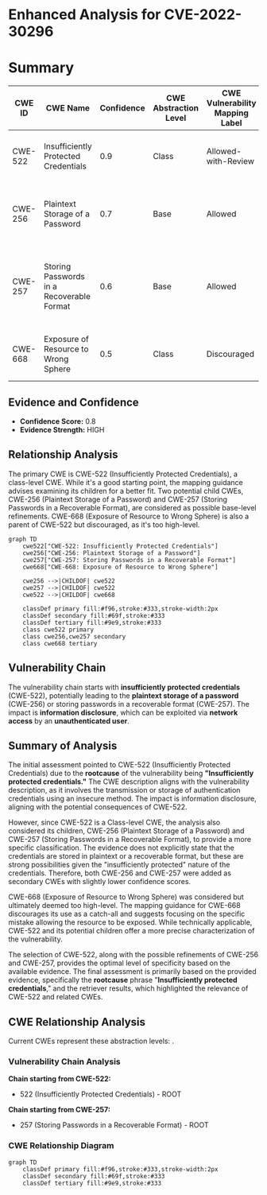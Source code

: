 # Enhanced Analysis for CVE-2022-30296

# Summary
| CWE ID | CWE Name | Confidence | CWE Abstraction Level | CWE Vulnerability Mapping Label | CWE-Vulnerability Mapping Notes |
|---|---|---|---|---|---|
| CWE-522 | Insufficiently Protected Credentials | 0.9 | Class | Allowed-with-Review | Examine children of this entry to see if there is a better fit |
| CWE-256 | Plaintext Storage of a Password | 0.7 | Base | Allowed | The application may be storing the credentials in plaintext. |
| CWE-257 | Storing Passwords in a Recoverable Format | 0.6 | Base | Allowed | The application may be storing the credentials in a recoverable format. |
| CWE-668 | Exposure of Resource to Wrong Sphere | 0.5 | Class | Discouraged | High-level, consider more specific CWEs. |

## Evidence and Confidence

*   **Confidence Score:** 0.8
*   **Evidence Strength:** HIGH

## Relationship Analysis
The primary CWE is CWE-522 (Insufficiently Protected Credentials), a class-level CWE. While it's a good starting point, the mapping guidance advises examining its children for a better fit. Two potential child CWEs, CWE-256 (Plaintext Storage of a Password) and CWE-257 (Storing Passwords in a Recoverable Format), are considered as possible base-level refinements. CWE-668 (Exposure of Resource to Wrong Sphere) is also a parent of CWE-522 but discouraged, as it's too high-level.

```mermaid
graph TD
    cwe522["CWE-522: Insufficiently Protected Credentials"]
    cwe256["CWE-256: Plaintext Storage of a Password"]
    cwe257["CWE-257: Storing Passwords in a Recoverable Format"]
    cwe668["CWE-668: Exposure of Resource to Wrong Sphere"]

    cwe256 -->|CHILDOF| cwe522
    cwe257 -->|CHILDOF| cwe522
    cwe522 -->|CHILDOF| cwe668

    classDef primary fill:#f96,stroke:#333,stroke-width:2px
    classDef secondary fill:#69f,stroke:#333
    classDef tertiary fill:#9e9,stroke:#333
    class cwe522 primary
    class cwe256,cwe257 secondary
    class cwe668 tertiary
```

## Vulnerability Chain
The vulnerability chain starts with **insufficiently protected credentials** (CWE-522), potentially leading to the **plaintext storage of a password** (CWE-256) or storing passwords in a recoverable format (CWE-257). The impact is **information disclosure**, which can be exploited via **network access** by an **unauthenticated user**.

## Summary of Analysis
The initial assessment pointed to CWE-522 (Insufficiently Protected Credentials) due to the **rootcause** of the vulnerability being **"Insufficiently protected credentials."** The CWE description aligns with the vulnerability description, as it involves the transmission or storage of authentication credentials using an insecure method. The impact is information disclosure, aligning with the potential consequences of CWE-522.

However, since CWE-522 is a Class-level CWE, the analysis also considered its children, CWE-256 (Plaintext Storage of a Password) and CWE-257 (Storing Passwords in a Recoverable Format), to provide a more specific classification. The evidence does not explicitly state that the credentials are stored in plaintext or a recoverable format, but these are strong possibilities given the "insufficiently protected" nature of the credentials. Therefore, both CWE-256 and CWE-257 were added as secondary CWEs with slightly lower confidence scores.

CWE-668 (Exposure of Resource to Wrong Sphere) was considered but ultimately deemed too high-level. The mapping guidance for CWE-668 discourages its use as a catch-all and suggests focusing on the specific mistake allowing the resource to be exposed. While technically applicable, CWE-522 and its potential children offer a more precise characterization of the vulnerability.

The selection of CWE-522, along with the possible refinements of CWE-256 and CWE-257, provides the optimal level of specificity based on the available evidence. The final assessment is primarily based on the provided evidence, specifically the **rootcause** phrase "**Insufficiently protected credentials**," and the retriever results, which highlighted the relevance of CWE-522 and related CWEs.


## CWE Relationship Analysis

Current CWEs represent these abstraction levels: .


### Vulnerability Chain Analysis

**Chain starting from CWE-522:**
- 522 (Insufficiently Protected Credentials) - ROOT


**Chain starting from CWE-257:**
- 257 (Storing Passwords in a Recoverable Format) - ROOT



### CWE Relationship Diagram

```mermaid
graph TD
    classDef primary fill:#f96,stroke:#333,stroke-width:2px
    classDef secondary fill:#69f,stroke:#333
    classDef tertiary fill:#9e9,stroke:#333
```